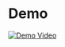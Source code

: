 # Demo
[![Demo Video](https://img.youtube.com/vi/PvltiH-ZR6E/maxresdefault.jpg)]([https://youtu.be/dJN3MagfusU](https://youtu.be/PvltiH-ZR6E))

